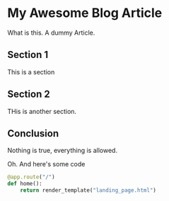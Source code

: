 My Awesome Blog Article
=======================

What is this. A dummy Article.

Section 1
---------

This is a section

Section 2
---------

THis is another section.

Conclusion
----------

Nothing is true, everything is allowed.

Oh. And here's some code

```python
@app.route("/")
def home():
    return render_template("landing_page.html")
```